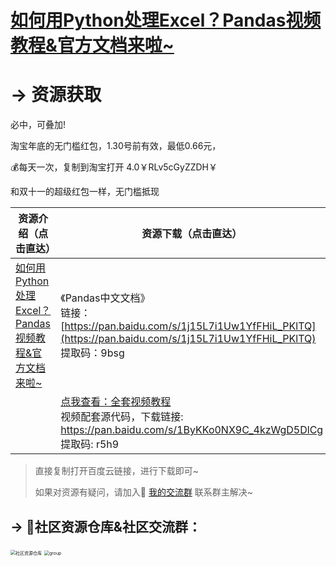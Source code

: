 # [如何用Python处理Excel？Pandas视频教程&官方文档来啦~](https://mp.weixin.qq.com/s/v8GdZ1YpVSy-bwRZyo2n1g)



# → 资源获取

必中，可叠加!

淘宝年底的无门槛红包，1.30号前有效，最低0.66元，

💰每天一次，复制到淘宝打开
4.0￥RLv5cGyZZDH￥

和双十一的超级红包一样，无门槛抵现

| 资源介绍（点击直达）                                         | 资源下载（点击直达）                                         |
| ------------------------------------------------------------ | ------------------------------------------------------------ |
| [如何用Python处理Excel？Pandas视频教程&官方文档来啦~](https://mp.weixin.qq.com/s/v8GdZ1YpVSy-bwRZyo2n1g) | 《Pandas中文文档》<br/>链接：[https://pan.baidu.com/s/1j15L7i1Uw1YfFHiL_PKlTQ](https://pan.baidu.com/s/1j15L7i1Uw1YfFHiL_PKlTQ) <br/>提取码：9bsg |
|                                                              | [点我查看：全套视频教程](https://www.bilibili.com/video/BV1hk4y1C73S)<br/>视频配套源代码，下载链接: https://pan.baidu.com/s/1ByKKo0NX9C_4kzWgD5DlCg <br/>提取码: r5h9 |

> 直接复制打开百度云链接，进行下载即可~
>
> 如果对资源有疑问，请加入🚸 [我的交流群](https://mp.weixin.qq.com/s/6cR5fMSCtdI5sJdWiDwhOA) 联系群主解决~



## → 🚀社区资源仓库&社区交流群：
<img src="https://img-blog.csdnimg.cn/202012301808527.jpg?x-oss-process=image/watermark,type_ZmFuZ3poZW5naGVpdGk,shadow_10,text_aHR0cHM6Ly9ibG9nLmNzZG4ubmV0L3dlaXhpbl80MjMyMTUxNw==,size_16,color_FFFFFF,t_70#pic_center" alt="社区资源仓库" style="zoom: 50%;" />
<img src="https://img-blog.csdnimg.cn/20201230181619243.jpg?x-oss-process=image/watermark,type_ZmFuZ3poZW5naGVpdGk,shadow_10,text_aHR0cHM6Ly9ibG9nLmNzZG4ubmV0L3dlaXhpbl80MjMyMTUxNw==,size_16,color_FFFFFF,t_70#pic_center" alt="group" style="zoom: 50%;" />



